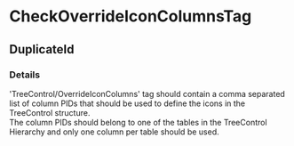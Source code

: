 ﻿---  
uid: Validator_18_12_6  
---

# CheckOverrideIconColumnsTag

## DuplicateId

### Details

'TreeControl\/OverrideIconColumns' tag should contain a comma separated list of column PIDs that should be used to define the icons in the TreeControl structure.  
The column PIDs should belong to one of the tables in the TreeControl Hierarchy and only one column per table should be used.
